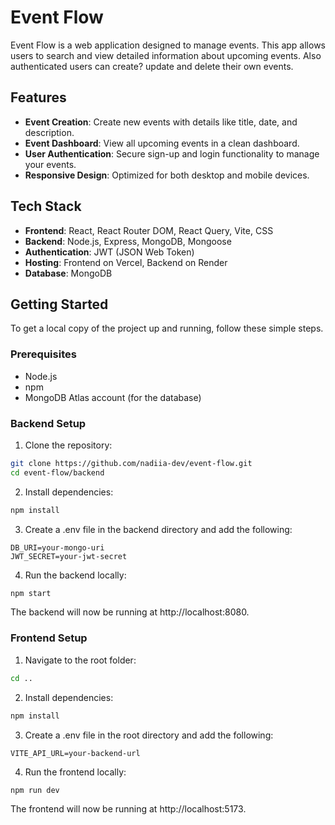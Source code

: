 # Event Flow

Event Flow is a web application designed to manage events. This app allows users to search and view detailed information about upcoming events. Also authenticated users can create? update and delete their own events.

## Features

- **Event Creation**: Create new events with details like title, date, and description.
- **Event Dashboard**: View all upcoming events in a clean dashboard.
- **User Authentication**: Secure sign-up and login functionality to manage your events.
- **Responsive Design**: Optimized for both desktop and mobile devices.

## Tech Stack

- **Frontend**: React, React Router DOM, React Query, Vite, CSS
- **Backend**: Node.js, Express, MongoDB, Mongoose
- **Authentication**: JWT (JSON Web Token)
- **Hosting**: Frontend on Vercel, Backend on Render
- **Database**: MongoDB

## Getting Started

To get a local copy of the project up and running, follow these simple steps.

### Prerequisites

- Node.js
- npm
- MongoDB Atlas account (for the database)

### Backend Setup

1. Clone the repository:

```bash
git clone https://github.com/nadiia-dev/event-flow.git
cd event-flow/backend
```

2. Install dependencies:

```bash
npm install
```

3. Create a .env file in the backend directory and add the following:

```env
DB_URI=your-mongo-uri
JWT_SECRET=your-jwt-secret
```

4. Run the backend locally:

```bash
npm start
```

The backend will now be running at http://localhost:8080.

### Frontend Setup

1. Navigate to the root folder:

```bash
cd ..
```

2. Install dependencies:

```bash
npm install
```

3. Create a .env file in the root directory and add the following:

```env
VITE_API_URL=your-backend-url
```

4. Run the frontend locally:

```bash
npm run dev
```

The frontend will now be running at http://localhost:5173.
